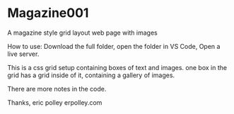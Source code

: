 # Magazine001
A magazine style grid layout web page with images

How to use: Download the full folder, 
open the folder in VS Code,
Open a live server.

This is a css grid setup containing boxes of text and images. 
one box in the grid has a grid inside of it, containing 
a gallery of images. 

There are more notes in the code.

Thanks,
    eric polley
     erpolley.com

